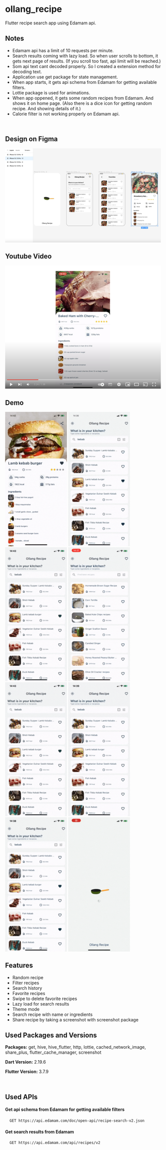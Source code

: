 # ollang_recipe

Flutter recipe search app using Edamam api.

## Notes

- Edamam api has a limit of 10 requests per minute.
- Search results coming with lazy load. So when user scrolls to bottom, it gets next page of results. (If you scroll too fast, api limit will be reached.)
- Som api text cant decoded properly. So I created a extension method for decoding text.
- Application use get package for state management.
- When app starts, it gets api schema from Edamam for getting available filters.
- Lottie package is used for animations.
- When app oppened, it gets some random recipes from Edamam. And shows it on home page. (Also there is a dice icon for getting random recipe. And showing details of it.)
- Calorie filter is not working properly on Edamam api.

<br />

## Design on Figma

[![Watch the video](./screenshots/figma_pre.png)](https://www.figma.com/file/ZvRMhOkxXv3AnvYFIJrQiH/Ollang-Case-Design?node-id=0%3A1&t=ofKfTfgznI8hOlNk-1)

## Youtube Video

[![Watch the video](./screenshots/youtube_pre.png)](https://www.youtube.com/watch?v=A_3XZv1bx2g)

## Demo

<img src="./screenshots/1.gif" width=200>
<img src="./screenshots/2.gif" width=200>
<img src="./screenshots/3.gif" width=200>

<img src="./screenshots/4.gif" width=200>
<img src="./screenshots/5.gif" width=200>
<img src="./screenshots/6.gif" width=200>

<img src="./screenshots/7.gif" width=200>
<img src="./screenshots/8.gif" width=200>

## Features

- Random recipe
- Filter recipes
- Search history
- Favorite recipes
- Swipe to delete favorite recipes
- Lazy load for search results
- Theme mode
- Search recipe with name or ingredients
- Share recipe by taking a screenshot with screenshot package

## Used Packages and Versions

**Packages:** get, hive, hive_flutter, http, lottie, cached_network_image, share_plus, flutter_cache_manager, screenshot

**Dart Version:** 2.19.6

**Flutter Version:** 3.7.9

<br />

## Used APIs

#### Get api schema from Edamam for getting available filters

```http
  GET https://api.edamam.com/doc/open-api/recipe-search-v2.json
```

#### Get search results from Edamam

```http
  GET https://api.edamam.com/api/recipes/v2
```
